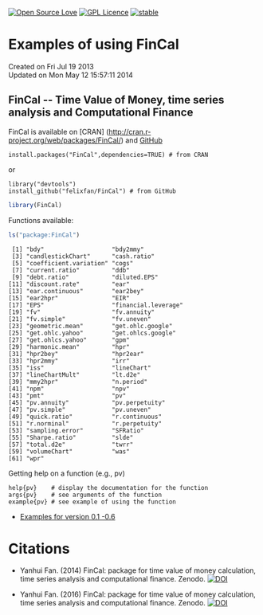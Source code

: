 [![Open Source Love](https://badges.frapsoft.com/os/v1/open-source.svg?v=103)](https://github.com/ellerbrock/open-source-badge/)
[![GPL Licence](https://badges.frapsoft.com/os/gpl/gpl.svg?v=103)](https://opensource.org/licenses/GPL-3.0/)
[![stable](http://badges.github.io/stability-badges/dist/stable.svg)](http://github.com/badges/stability-badges)


Examples of using FinCal
========================================================
Created on Fri Jul 19 2013   
Updated on Mon May 12 15:57:11 2014   


FinCal -- Time Value of Money, time series analysis and Computational Finance
--------------------------------------------------------------------------------    
FinCal is available on [CRAN] (http://cran.r-project.org/web/packages/FinCal/) and [GitHub](http://felixfan.github.io/FinCal/)

```
install.packages("FinCal",dependencies=TRUE) # from CRAN
```
or   

```
library("devtools")
install_github("felixfan/FinCal") # from GitHub
```


```r
library(FinCal)
```


Functions available:    

```r
ls("package:FinCal")
```

```
 [1] "bdy"                   "bdy2mmy"              
 [3] "candlestickChart"      "cash.ratio"           
 [5] "coefficient.variation" "cogs"                 
 [7] "current.ratio"         "ddb"                  
 [9] "debt.ratio"            "diluted.EPS"          
[11] "discount.rate"         "ear"                  
[13] "ear.continuous"        "ear2bey"              
[15] "ear2hpr"               "EIR"                  
[17] "EPS"                   "financial.leverage"   
[19] "fv"                    "fv.annuity"           
[21] "fv.simple"             "fv.uneven"            
[23] "geometric.mean"        "get.ohlc.google"      
[25] "get.ohlc.yahoo"        "get.ohlcs.google"     
[27] "get.ohlcs.yahoo"       "gpm"                  
[29] "harmonic.mean"         "hpr"                  
[31] "hpr2bey"               "hpr2ear"              
[33] "hpr2mmy"               "irr"                  
[35] "iss"                   "lineChart"            
[37] "lineChartMult"         "lt.d2e"               
[39] "mmy2hpr"               "n.period"             
[41] "npm"                   "npv"                  
[43] "pmt"                   "pv"                   
[45] "pv.annuity"            "pv.perpetuity"        
[47] "pv.simple"             "pv.uneven"            
[49] "quick.ratio"           "r.continuous"         
[51] "r.norminal"            "r.perpetuity"         
[53] "sampling.error"        "SFRatio"              
[55] "Sharpe.ratio"          "slde"                 
[57] "total.d2e"             "twrr"                 
[59] "volumeChart"           "was"                  
[61] "wpr"                  
```


Getting help on a function (e.g., pv)    
```
help{pv}    # display the documentation for the function
args{pv}    # see arguments of the function
example{pv} # see example of using the function
```

* [Examples for version 0.1 -0.6](http://felixfan.github.io/FinCal-example-0.6/)


# Citations
* Yanhui Fan. (2014) FinCal: package for time value of money calculation, time series analysis and computational finance. Zenodo.
[![DOI](https://zenodo.org/badge/doi/10.5281/zenodo.11511.png)](http://dx.doi.org/10.5281/zenodo.11511)

* Yanhui Fan. (2016) FinCal: package for time value of money calculation, time series analysis and computational finance. Zenodo. [![DOI](https://zenodo.org/badge/5810/felixfan/FinCal.svg)](https://zenodo.org/badge/latestdoi/5810/felixfan/FinCal)
